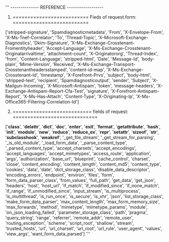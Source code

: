 '''
-------------- REFERENCE ------------------

1. ========================== Fieds of request.form: ==========================

['stripped-signature',
 'Spamdiagnosticmetadata',
 'From', 
 'X-Envelope-From',  
 'X-Ms-Tnef-Correlator',
 'To',
 'Thread-Topic',
 'X-Microsoft-Exchange-Diagnostics',
 'Dkim-Signature',
 'X-Ms-Exchange-Crosstenant-Fromentityheader',
 'Accept-Language',
 'X-Ms-Exchange-Crosstenant-Originalarrivaltime',
 'attachment-count',
 'X-Originatororg',
 'Thread-Index',
 'from',
 'Content-Language',
 'stripped-html',
 'Date',
 'Message-Id',
 'body-plain',
 'Mime-Version',
 'Received', 
 'X-Ms-Exchange-Transport-Crosstenantheadersstamped',
 'content-id-map',
 'X-Ms-Exchange-Crosstenant-Id',
 'timestamp',
 'X-Forefront-Prvs',
 'subject',
 'body-html',
 'stripped-text',
 'recipient',
 'Spamdiagnosticoutput',
 'sender',
 'Subject',
 'X-Mailgun-Incoming',
 'X-Microsoft-Antispam',
 'token',
 'message-headers',
 'X-Exchange-Antispam-Report-Cfa-Test',
 'signature',
 'X-Forefront-Antispam-Report',
 'X-Ms-Has-Attach',
 'Content-Type',
 'X-Originating-Ip',
 'X-Ms-Office365-Filtering-Correlation-Id']

2. =========================== fields of request: =============================

['__class__',
 '__delattr__',
 '__dict__',
 '__doc__',
 '__enter__',
 '__exit__',
 '__format__',
 '__getattribute__',
 '__hash__',
 '__init__',
 '__module__',
 '__new__',
 '__reduce__',
 '__reduce_ex__',
 '__repr__',
 '__setattr__',
 '__sizeof__',
 '__str__',
 '__subclasshook__',
 '__weakref__',
 '_get_file_stream',
 '_get_stream_for_parsing',
 '_is_old_module',
 '_load_form_data',
 '_parse_content_type',
 '_parsed_content_type',
 'accept_charsets',
 'accept_encodings',
 'accept_languages',
 'accept_mimetypes',
 'access_route',
 'application',
 'args',
 'authorization',
 'base_url',
 'blueprint',
 'cache_control',
 'charset',
 'close',
 'content_encoding',
 'content_length',
 'content_md5',
 'content_type',
 'cookies',
 'data',
 'date',
 'dict_storage_class',
 'disable_data_descriptor',
 'encoding_errors',
 'endpoint',
 'environ',
 'files',
 'form',
 'form_data_parser_class',
 'from_values',
 'full_path',
 'get_data',
 'get_json',
 'headers',
 'host',
 'host_url',
 'if_match',
 'if_modified_since',
 'if_none_match',
 'if_range',
 'if_unmodified_since',
 'input_stream',
 'is_multiprocess',
 'is_multithread',
 'is_run_once',
 'is_secure',
 'is_xhr',
 'json',
 'list_storage_class',
 'make_form_data_parser',
 'max_content_length',
 'max_form_memory_size',
 'max_forwards',
 'method',
 'mimetype',
 'mimetype_params',
 'module',
 'on_json_loading_failed',
 'parameter_storage_class',
 'path',
 'pragma',
 'query_string',
 'range',
 'referrer',
 'remote_addr',
 'remote_user',
 'routing_exception',
 'scheme',
 'script_root',
 'shallow',
 'stream',
 'trusted_hosts',
 'url',
 'url_charset',
 'url_root',
 'url_rule',
 'user_agent',
 'values',
 'view_args',
 'want_form_data_parsed']
'''

